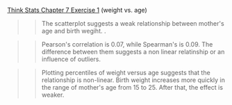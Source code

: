 [Think Stats Chapter 7 Exercise 1](http://greenteapress.com/thinkstats2/html/thinkstats2008.html#toc70) (weight vs. age)

>>  The scatterplot suggests a weak relationship between mother's age and birth wegiht.  .

>>  Pearson's correlation is  0.07, while Spearman's
is  0.09.  The difference between them suggests a non linear relatinship or an influence of outliers. 

>> Plotting percentiles of weight versus age suggests that the
relationship is non-linear.  Birth weight increases more quickly
in the range of mother's age from 15 to 25.  After that, the effect
is weaker.
